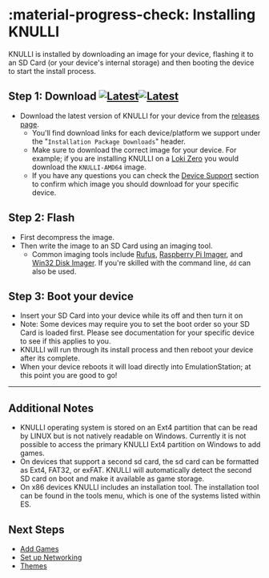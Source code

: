 # :material-progress-check: Installing KNULLI

KNULLI is installed by downloading an image for your device, flashing it to an SD Card (or your device's internal storage) and then booting the device to start the install process.

## Step 1: Download [![Latest](https://img.shields.io/github/release/knulli-cfw/distribution.svg?labelColor=111111&color=5998FF&label=Latest&style=flat#only-light)](https://github.com/knulli-cfw/distribution/releases/latest)[![Latest](https://img.shields.io/github/release/knulli-cfw/distribution.svg?labelColor=dddddd&color=5998FF&label=Latest&style=flat#only-dark)](https://github.com/knulli-cfw/distribution/releases/latest)

* Download the latest version of KNULLI for your device from the [releases page](https://github.com/knulli-cfw/distribution/releases/latest).
    * You'll find download links for each device/platform we support under the "`Installation Package Downloads`" header.
    * Make sure to download the correct image for your device.  For example; if you are installing KNULLI on a [Loki Zero](../devices/ayn/loki-zero.md) you would download the `KNULLI-AMD64` image.
    * If you have any questions you can check the [Device Support](../devices/index.md) section to confirm which image you should download for your specific device.

## Step 2: Flash

* First decompress the image.
* Then write the image to an SD Card using an imaging tool.
    * Common imaging tools include [Rufus](https://rufus.ie/), [Raspberry Pi Imager](https://www.raspberrypi.com/software/), and [Win32 Disk Imager](https://sourceforge.net/projects/win32diskimager/).  If you're skilled with the command line, `dd` can also be used.

## Step 3: Boot your device

* Insert your SD Card into your device while its off and then turn it on
* Note: Some devices may require you to set the boot order so your SD Card is loaded first.  Please see documentation for your specific device to see if this applies to you.
* KNULLI will run through its install process and then reboot your device after its complete.
* When your device reboots it will load directly into EmulationStation; at this point you are good to go!

---

## Additional Notes

* KNULLI operating system is stored on an Ext4 partition that can be read by LINUX but is not natively readable on Windows. Currently it is not possible to access the primary KNULLI Ext4 partition on Windows to add games.
* On devices that support a second sd card, the sd card can be formatted as Ext4, FAT32, or exFAT. KNULLI will automatically detect the second SD card on boot and make it available as game storage.
* On x86 devices KNULLI includes an installation tool.  The installation tool can be found in the tools menu, which is one of the systems listed within ES.

## Next Steps

* [Add Games](/play/add-games)
* [Set up Networking](/configure/networking)
* [Themes](/configure/themes)
